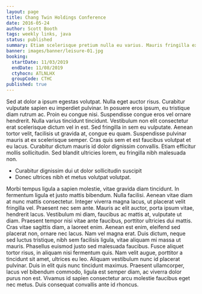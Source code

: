 ```yaml
---
layout: page
title: Chang Twin Holdings Conference
date: 2016-05-24
author: Scott Booth
tags: weekly links, java
status: published
summary: Etiam scelerisque pretium nulla eu varius. Mauris fringilla ex ligula.
banner: images/banner/leisure-01.jpg
booking:
  startDate: 11/03/2019
  endDate: 11/08/2019
  ctyhocn: ATLNLHX
  groupCode: CTHC
published: true
---
```

Sed at dolor a ipsum egestas volutpat. Nulla eget auctor risus. Curabitur vulputate sapien eu imperdiet pulvinar. In posuere eros ipsum, eu tristique diam rutrum ac. Proin eu congue nisi. Suspendisse congue eros vel ornare hendrerit. Nulla varius tincidunt tincidunt. Vestibulum non elit consectetur erat scelerisque dictum vel in est. Sed fringilla in sem eu vulputate. Aenean tortor velit, facilisis ut gravida at, congue eu quam. Suspendisse pulvinar mauris at ex scelerisque semper. Cras quis sem et est faucibus volutpat et eu lacus. Curabitur dictum mauris id dolor dignissim convallis. Etiam efficitur mollis sollicitudin. Sed blandit ultricies lorem, eu fringilla nibh malesuada non.

* Curabitur dignissim dui ut dolor sollicitudin suscipit
* Donec ultrices nibh et metus volutpat volutpat.

Morbi tempus ligula a sapien molestie, vitae gravida diam tincidunt. In fermentum ligula et justo mattis bibendum. Nulla facilisi. Aenean vitae diam at nunc mattis consectetur. Integer viverra magna lacus, ut placerat velit fringilla vel. Praesent nec sem ante. Mauris ac elit auctor, porta ipsum vitae, hendrerit lacus. Vestibulum mi diam, faucibus ac mattis at, vulputate ut diam. Praesent tempor nisi vitae ante faucibus, porttitor ultricies dui mattis. Cras vitae sagittis diam, a laoreet enim. Aenean est enim, eleifend sed placerat non, ornare nec lacus. Nam vel magna erat. Duis dictum, neque sed luctus tristique, nibh sem facilisis ligula, vitae aliquam mi massa ut mauris. Phasellus euismod justo sed malesuada faucibus.
Fusce aliquet tortor risus, in aliquam nisi fermentum quis. Nam velit augue, porttitor a tincidunt sit amet, ultrices eu leo. Aliquam vestibulum nunc id placerat pulvinar. Duis in elit quis nunc tincidunt maximus. Praesent ullamcorper, lacus vel bibendum commodo, ligula est semper diam, ac viverra dolor purus non est. Vivamus id sapien consectetur arcu molestie faucibus eget nec metus. Duis consequat convallis ante id rhoncus.
